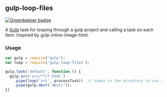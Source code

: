 ## gulp-loop-files

[![Greenkeeper badge](https://badges.greenkeeper.io/Cognitip/gulp-loop-files.svg?token=1349c44590128c1247bd6385ebb7a7066c8393221fc80f4913ebd04c09b1e9a3&ts=1497716210154)](https://greenkeeper.io/)

A [Gulp](http://gulpjs.com) task for looping through a gulp project and calling a task on each item. Inspired by gulp-inline-image-html.

### Usage

```javascript
var gulp = require('gulp');
var loop = require('gulp-loop-files');

gulp.task('default', function () {
  gulp.src('src/**/*.html')
    .pipe(loop('src', processTask))  // takes in the directory to use as the root when looking for images
    .pipe(gulp.dest('dest/'));
})
```
